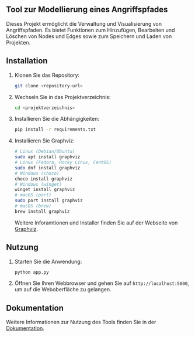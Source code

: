 ## Tool zur Modellierung eines Angriffspfades
Dieses Projekt ermöglicht die Verwaltung und Visualisierung von Angriffspfaden. Es bietet Funktionen zum Hinzufügen, Bearbeiten und Löschen von Nodes und Edges sowie zum Speichern und Laden von Projekten.

## Installation
1. Klonen Sie das Repository:
    ```bash
    git clone <repository-url>
    ```
2. Wechseln Sie in das Projektverzeichnis:
    ```bash
    cd <projektverzeichnis>
    ```
3. Installieren Sie die Abhängigkeiten:
    ```bash
    pip install -r requirements.txt
    ```
4. Installieren Sie Graphviz:
     ```bash
    # Linux (Debian/Ubuntu)
    sudo apt install graphviz
   # Linux (Fedora, Rocky Linux, CentOS)
   sudo dnf install graphviz
   # Windows (choco)
   choco install graphviz
   # Windows (winget)
   winget install graphviz
   # macOS (port)
   sudo port install graphviz
   # macOS (brew)
   brew install graphviz
    ```
    Weitere Inforamtionen und Installer finden Sie auf der Webseite von [Graphviz](https://graphviz.org/download/).

## Nutzung
1. Starten Sie die Anwendung:
    ```bash
    python app.py
    ```
2. Öffnen Sie Ihren Webbrowser und gehen Sie auf `http://localhost:5000`, um auf die Weboberfläche zu gelangen.

## Dokumentation
Weitere Informationen zur Nutzung des Tools finden Sie in der [Dokumentation](https://github.com/udoschm/Entwicklung-eines-Tools-f-r-die-Modellierung-eines-Angriffspfades/blob/main/static/Benutzerdokumentation.pdf).
